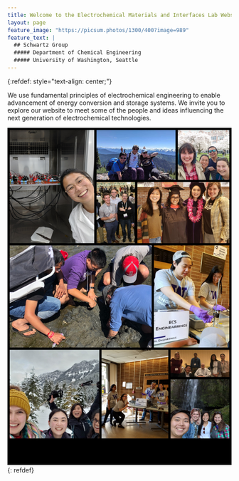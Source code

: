 ```yaml
---
title: Welcome to the Electrochemical Materials and Interfaces Lab Website!
layout: page
feature_image: "https://picsum.photos/1300/400?image=989"
feature_text: |
  ## Schwartz Group
  ##### Department of Chemical Engineering
  ##### University of Washington, Seattle
---
```


{:refdef: style="text-align: center;"}

We use fundamental principles of electrochemical engineering to enable advancement of energy conversion and storage systems. We invite you to explore our website to meet some of the people and ideas influencing the next generation of electrochemical technologies. 

<img src="/images/collage.jpg" alt="Group Collage" width="1200"/>
{: refdef}


